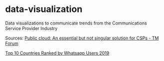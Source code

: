 # data-visualization

Data visualizations to communicate trends from the Communications Service Provider Industry

Sources:
[Public cloud: An essential but not singular solution for CSPs - TM Forum](https://inform.tmforum.org/research-reports/public-cloud-an-essential-component-for-csps/)

[Top 10 Countries Ranked by Whatsapp Users 2019](https://www.emarketer.com/chart/230669/top-10-countries-ranked-by-whatsapp-users-2019-millions)
